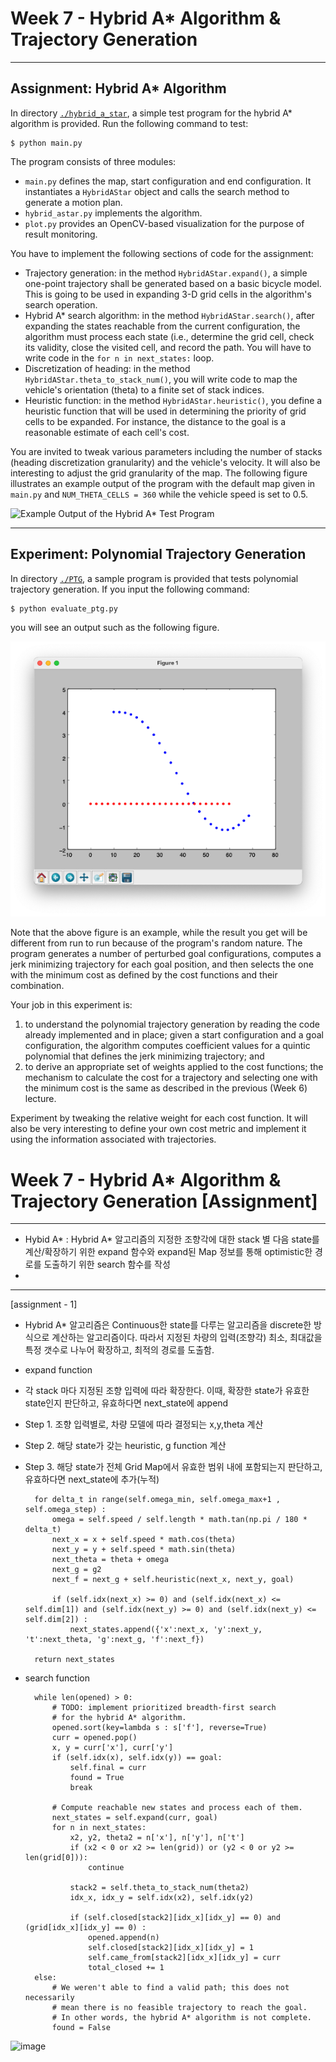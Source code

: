 # Week 7 - Hybrid A* Algorithm & Trajectory Generation

---

[//]: # (Image References)
[has-example]: ./hybrid_a_star/has_example.png
[ptg-example]: ./PTG/ptg_example.png

## Assignment: Hybrid A* Algorithm

In directory [`./hybrid_a_star`](./hybrid_a_star), a simple test program for the hybrid A* algorithm is provided. Run the following command to test:

```
$ python main.py
```

The program consists of three modules:

* `main.py` defines the map, start configuration and end configuration. It instantiates a `HybridAStar` object and calls the search method to generate a motion plan.
* `hybrid_astar.py` implements the algorithm.
* `plot.py` provides an OpenCV-based visualization for the purpose of result monitoring.

You have to implement the following sections of code for the assignment:

* Trajectory generation: in the method `HybridAStar.expand()`, a simple one-point trajectory shall be generated based on a basic bicycle model. This is going to be used in expanding 3-D grid cells in the algorithm's search operation.
* Hybrid A* search algorithm: in the method `HybridAStar.search()`, after expanding the states reachable from the current configuration, the algorithm must process each state (i.e., determine the grid cell, check its validity, close the visited cell, and record the path. You will have to write code in the `for n in next_states:` loop.
* Discretization of heading: in the method `HybridAStar.theta_to_stack_num()`, you will write code to map the vehicle's orientation (theta) to a finite set of stack indices.
* Heuristic function: in the method `HybridAStar.heuristic()`, you define a heuristic function that will be used in determining the priority of grid cells to be expanded. For instance, the distance to the goal is a reasonable estimate of each cell's cost.

You are invited to tweak various parameters including the number of stacks (heading discretization granularity) and the vehicle's velocity. It will also be interesting to adjust the grid granularity of the map. The following figure illustrates an example output of the program with the default map given in `main.py` and `NUM_THETA_CELLS = 360` while the vehicle speed is set to 0.5.

![Example Output of the Hybrid A* Test Program][has-example]

---

## Experiment: Polynomial Trajectory Generation

In directory [`./PTG`](./PTG), a sample program is provided that tests polynomial trajectory generation. If you input the following command:

```
$ python evaluate_ptg.py
```

you will see an output such as the following figure.

![Example Output of the Polynomial Trajectory Generator][ptg-example]

Note that the above figure is an example, while the result you get will be different from run to run because of the program's random nature. The program generates a number of perturbed goal configurations, computes a jerk minimizing trajectory for each goal position, and then selects the one with the minimum cost as defined by the cost functions and their combination.

Your job in this experiment is:

1. to understand the polynomial trajectory generation by reading the code already implemented and in place; given a start configuration and a goal configuration, the algorithm computes coefficient values for a quintic polynomial that defines the jerk minimizing trajectory; and
2. to derive an appropriate set of weights applied to the cost functions; the mechanism to calculate the cost for a trajectory and selecting one with the minimum cost is the same as described in the previous (Week 6) lecture.

Experiment by tweaking the relative weight for each cost function. It will also be very interesting to define your own cost metric and implement it using the information associated with trajectories.


# Week 7 - Hybrid A* Algorithm & Trajectory Generation [Assignment]

---

* Hybid A* : Hybrid A* 알고리즘의 지정한 조향각에 대한 stack 별 다음 state를 계산/확장하기 위한 expand 함수와 expand된 Map 정보를 통해 optimistic한 경로를 도출하기 위한 search 함수를 작성
* 

---

[assignment - 1]

- Hybrid A* 알고리즘은 Continuous한 state를 다루는 알고리즘을 discrete한 방식으로 계산하는 알고리즘이다. 따라서 지정된 차량의 입력(조향각) 최소, 최대값을 특정 갯수로 나누어 확장하고, 최적의 경로를 도출함.
 
- expand function
- 각 stack 마다 지정된 조향 입력에 따라 확장한다. 이때, 확장한 state가 유효한 state인지 판단하고, 유효하다면 next_state에 append
- Step 1. 조향 입력별로, 차량 모델에 따라 결정되는 x,y,theta 계산
- Step 2. 해당 state가 갖는 heuristic, g function 계산
- Step 3. 해당 state가 전체 Grid Map에서 유효한 범위 내에 포함되는지 판단하고, 유효하다면 next_state에 추가(누적)


        for delta_t in range(self.omega_min, self.omega_max+1 , self.omega_step) :
            omega = self.speed / self.length * math.tan(np.pi / 180 * delta_t)
            next_x = x + self.speed * math.cos(theta)
            next_y = y + self.speed * math.sin(theta)
            next_theta = theta + omega
            next_g = g2
            next_f = next_g + self.heuristic(next_x, next_y, goal)

            if (self.idx(next_x) >= 0) and (self.idx(next_x) <= self.dim[1]) and (self.idx(next_y) >= 0) and (self.idx(next_y) <= self.dim[2]) :
                next_states.append({'x':next_x, 'y':next_y, 't':next_theta, 'g':next_g, 'f':next_f})

        return next_states
        
        
- search function
        
        
        while len(opened) > 0:
            # TODO: implement prioritized breadth-first search
            # for the hybrid A* algorithm.
            opened.sort(key=lambda s : s['f'], reverse=True)
            curr = opened.pop()
            x, y = curr['x'], curr['y']
            if (self.idx(x), self.idx(y)) == goal:
                self.final = curr
                found = True
                break

            # Compute reachable new states and process each of them.
            next_states = self.expand(curr, goal)
            for n in next_states:
                x2, y2, theta2 = n['x'], n['y'], n['t']
                if (x2 < 0 or x2 >= len(grid)) or (y2 < 0 or y2 >= len(grid[0])):    
                    continue

                stack2 = self.theta_to_stack_num(theta2)
                idx_x, idx_y = self.idx(x2), self.idx(y2)

                if (self.closed[stack2][idx_x][idx_y] == 0) and (grid[idx_x][idx_y] == 0) :
                    opened.append(n)
                    self.closed[stack2][idx_x][idx_y] = 1
                    self.came_from[stack2][idx_x][idx_y] = curr
                    total_closed += 1
        else:
            # We weren't able to find a valid path; this does not necessarily
            # mean there is no feasible trajectory to reach the goal.
            # In other words, the hybrid A* algorithm is not complete.
            found = False



![image](https://user-images.githubusercontent.com/80522886/117578422-3ff92480-b129-11eb-97ee-7217cdf677d3.png)
